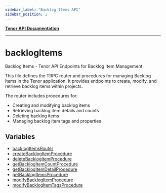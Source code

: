 ```yaml
---
sidebar_label: "Backlog Items API"
sidebar_position: 1
---
```


[**Tenor API Documentation**](../README.md)

***

# backlogItems

Backlog Items - Tenor API Endpoints for Backlog Item Management

This file defines the TRPC router and procedures for managing Backlog Items in the Tenor application.
It provides endpoints to create, modify, and retrieve backlog items within projects.

The router includes procedures for:
- Creating and modifying backlog items
- Retrieving backlog item details and counts
- Deleting backlog items
- Managing backlog item tags and properties

## Variables

- [backlogItemsRouter](variables/backlogItemsRouter.md)
- [createBacklogItemProcedure](variables/createBacklogItemProcedure.md)
- [deleteBacklogItemProcedure](variables/deleteBacklogItemProcedure.md)
- [getBacklogItemCountProcedure](variables/getBacklogItemCountProcedure.md)
- [getBacklogItemDetailProcedure](variables/getBacklogItemDetailProcedure.md)
- [getBacklogItemsProcedure](variables/getBacklogItemsProcedure.md)
- [modifyBacklogItemProcedure](variables/modifyBacklogItemProcedure.md)
- [modifyBacklogItemTagsProcedure](variables/modifyBacklogItemTagsProcedure.md)
